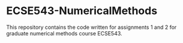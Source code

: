 # ECSE543-NumericalMethods
 This repository contains the code written for assignments 1 and 2 for graduate numerical methods course ECSE543.
